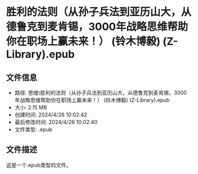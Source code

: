 ﻿# 胜利的法则（从孙子兵法到亚历山大，从德鲁克到麦肯锡，3000年战略思维帮助你在职场上赢未来！） (铃木博毅) (Z-Library).epub

## 文件信息
- 路径: 思维\胜利的法则（从孙子兵法到亚历山大，从德鲁克到麦肯锡，3000年战略思维帮助你在职场上赢未来！） (铃木博毅) (Z-Library).epub
- 大小: 2.15 MB
- 创建时间: 2024/4/26 10:02:42
- 最后修改时间: 2024/4/26 10:02:40
- 文件类型: .epub

## 文件描述
这是一个.epub类型的文件。

